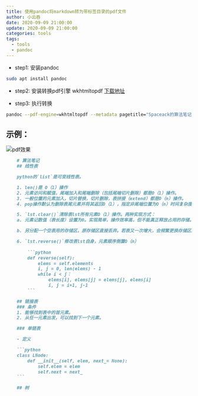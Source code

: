 ```yaml
---
title: 使用pandoc将markdown转为带标签目录的pdf文件
author: 小云吞
date: 2020-09-09 21:00:00
update: 2020-09-09 21:00:00
categories: tools
tags: 
  - tools
  - pandoc
---
```


- step1: 安装pandoc
```bash
sudo apt install pandoc
```
- step2: 安装转换pdf引擎 wkhtmltopdf
[下载地址](https://wkhtmltopdf.org/downloads.html)

- step3: 执行转换
```bash
pandoc --pdf-engine=wkhtmltopdf --metadata pagetitle="Spaceack的算法笔记"  算法笔记.md -o 算法笔记.pdf
```
## 示例：

![pdf效果](notebookpdf.png)

```markdown
    # 算法笔记
    ## 线性表

    python的`list`是可变线性表。

    1. len()是 O（1）操作
    2. 元素访问和赋值，尾端加入和尾端删除（包括尾端切片删除）都是O（1）操作。
    3. 一般位置的元素加入，切片替换，切片删除，表拼接（extend）都是O（n）操作。
    4. pop操作默认为删除表尾元素并将其返回O（1），指定非尾端位置为O（n）时间复杂度。

    5. `lst.clear()`清除表lst所有元素O（1）操作。两种实现方式：
    a. 元素记数值（表长度）设置为0。实现简单，操作效率高，但不能真正释放占用的存储。若表很长，执行操作后表内没有元素，但仍会占用原有大块内存。

    b. 另分配一个空表用的存储区，原存储区直接丢弃。若表又一次增大，会频繁更换存储区。

    6. `lst.reverse()`修改表lst自身，元素顺序倒置O（n）
        
        ```python
        def reverse(self):
            elems = self.elements
            i, j = 0, len(elems) - 1
            while i < j：
                elems[i], elems[j] = elems[j], elems[i]
                i, j = i+1, j-1
        ```

    ## 链接表
    ### 条件
    1. 能够找到表中的首元素。
    2. 从任一元素出发，可以找到下一个元素。

    ### 单链表

    - 定义

    ```python
    class LNode:
        def __init__(self, elem, next_= None):
            self.elem = elem
            self.next = next_
    ```

    ## 树

```


